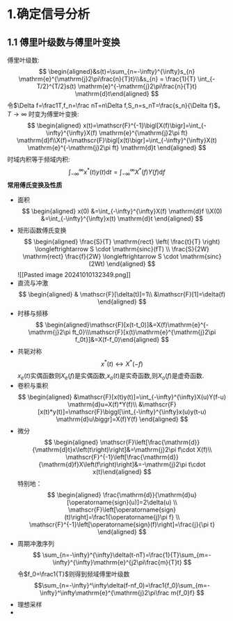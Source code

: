 # 1.确定信号分析
## 1.1 傅里叶级数与傅里叶变换
傅里叶级数:
$$
\begin{aligned}&s(t)=\sum_{n=-\infty}^{\infty}s_{n} \mathrm{e}^{\mathrm{j}2\pi\frac{n}{T}t}\\&s_{n} = \frac{1}{T} \int_{-T/2}^{T/2}s(t) \mathrm{e}^{-\mathrm{j}2\pi\frac{n}{T}t} \mathrm{d}t\end{aligned}
$$
令$\Delta f=\frac1T,f_n=\frac nT=n\Delta f,S_n=s_nT=\frac{s_n}{\Delta f}$。 $T\to\infty$ 时变为傅里叶变换:
$$
\begin{aligned}
x(t)=\mathscr{F}^{-1}\bigl[X(f)\bigr]=\int_{-\infty}^{\infty}X(f) \mathrm{e}^{\mathrm{j}2\pi ft} \mathrm{d}f\\X(f)=\mathscr{F}\bigl[x(t)\bigr]=\int_{-\infty}^{\infty}X(t) \mathrm{e}^{-\mathrm{j}2\pi ft} \mathrm{d}t
\end{aligned}
$$
时域内积等于频域内积:
$$
\int_{-\infty}^{\infty}x^{*}\left(t\right)y(t)\mathrm{d}t=\int_{-\infty}^{\infty}X^{*}\left(f\right)Y(f)\mathrm{d}f
$$**常用傅氏变换及性质**
- 面积
$$
\begin{aligned}
x(0) &=\int_{-\infty}^{\infty}X(f) \mathrm{d}f \\X(0) &=\int_{-\infty}^{\infty}x(t) \mathrm{d}t
\end{aligned}
$$
- 矩形函数傅氏变换
$$
\begin{aligned}
\frac{S}{T} \mathrm{rect} \left( \frac{t}{T} \right) \longleftrightarrow S \cdot \mathrm{sinc}(fT) \\ 
\frac{S}{2W} \mathrm{rect} \frac{f}{2W} \longleftrightarrow S \cdot \mathrm{sinc}(2Wt)
\end{aligned}
$$
![[Pasted image 20241010132349.png]]
- 直流与冲激
$$
\begin{aligned}
& \mathscr{F}[\delta(t)]=1\\ &\mathscr{F}[1]=\delta(f)
\end{aligned}
$$
- 时移与频移
$$
\begin{aligned}\mathscr{F}[x(t-t_0)]&=X(f)\mathrm{e}^{-\mathrm{j}2\pi ft_0}\\\mathscr{F}[x(t)\mathrm{e}^{\mathrm{j}2\pi f_0t}]&=X(f-f_0)\end{aligned}
$$
- 共轭对称
$$
x^{*}\left(t\right) \longleftrightarrow X^{*}(-f)
$$
$x_e(t)$实偶函数则$X_e(f)$是实偶函数,$x_o(t)$是实奇函数,则$X_o(f)$是虚奇函数.
- 卷积与乘积
$$
\begin{aligned}
&\mathscr{F}[x(t)y(t)]=\int_{-\infty}^{\infty}X(u)Y(f-u) \mathrm{d}u=X(f)*Y(f)\\
&\mathscr{F}[x(t)*y(t)]=\mathscr{F}\biggl[\int_{-\infty}^{\infty}x(u)y(t-u) \mathrm{d}u\biggr]=X(f)Y(f)
\end{aligned}
$$
- 微分
$$
\begin{aligned}
\mathscr{F}\left[\frac{\mathrm{d}}{\mathrm{d}t}x\left(t\right)\right]&=\mathrm{j}2\pi f\cdot X(f)\\
\mathscr{F}^{-1}\left[\frac{\mathrm{d}}{\mathrm{d}f}X\left(f\right)\right]&=-\mathrm{j}2\pi t\cdot x(t)\end{aligned}
$$
特别地：
$$
\begin{aligned}
\frac{\mathrm{d}}{\mathrm{d}u}[\operatorname{sign}(u)]=2\delta(u)  \\
\mathscr{F}\left[\operatorname{sign}(t)\right]=\frac1{\operatorname{j}\pi f} \\
\mathscr{F}^{-1}\left[\operatorname{sign}(f)\right]=\frac{j}{\pi t}
\end{aligned}
$$
- 周期冲激序列
$$
\sum_{n=-\infty}^{\infty}\delta(t-nT)=\frac{1}{T}\sum_{m=-\infty}^{\infty}\mathrm{e}^{j2\pi\frac{m}{T}t}
$$
令$f_0=\frac1{T}$则得到频域傅里叶级数
$$\sum_{n=-\infty}^\infty\delta(f-nf_0)=\frac1{f_0}\sum_{m=-\infty}^\infty\mathrm{e}^{\mathrm{j}2\pi\frac m{f_0}f}
$$
- 理想采样
- 